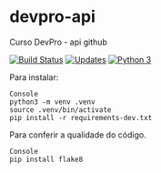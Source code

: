 # devpro-api
Curso DevPro - api github

[![Build Status](https://app.travis-ci.com/thiagoofdev/devpro-api.svg?branch=main)](https://app.travis-ci.com/thiagoofdev/devpro-api)
[![Updates](https://pyup.io/repos/github/thiagoofdev/devpro-api/shield.svg)](https://pyup.io/repos/github/thiagoofdev/devpro-api/)
[![Python 3](https://pyup.io/repos/github/thiagoofdev/devpro-api/python-3-shield.svg)](https://pyup.io/repos/github/thiagoofdev/devpro-api/)

Para instalar:

```
Console
python3 -m venv .venv
source .venv/bin/activate
pip install -r requirements-dev.txt
```

Para conferir a qualidade do código.

```
Console
pip install flake8
```